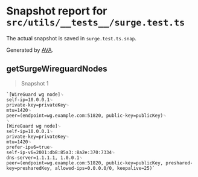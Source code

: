 # Snapshot report for `src/utils/__tests__/surge.test.ts`

The actual snapshot is saved in `surge.test.ts.snap`.

Generated by [AVA](https://avajs.dev).

## getSurgeWireguardNodes

> Snapshot 1

    `[WireGuard wg node]␊
    self-ip=10.0.0.1␊
    private-key=privateKey␊
    mtu=1420␊
    peer=(endpoint=wg.example.com:51820, public-key=publicKey)␊
    ␊
    [WireGuard wg node]␊
    self-ip=10.0.0.1␊
    private-key=privateKey␊
    mtu=1420␊
    prefer-ipv6=true␊
    self-ip-v6=2001:db8:85a3::8a2e:370:7334␊
    dns-server=1.1.1.1, 1.0.0.1␊
    peer=(endpoint=wg.example.com:51820, public-key=publicKey, preshared-key=presharedKey, allowed-ips=0.0.0.0/0, keepalive=25)`
